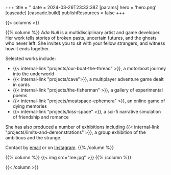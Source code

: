 +++
title = ''
date = 2024-03-26T23:33:38Z
[params]
    hero = 'hero.png'
[cascade]
    [cascade.build]
        publishResources = false
+++

{{< columns >}}

{{% column %}}
*Ada Null* is a multidisciplinary artist and game developer. Her work tells stories of broken pasts, uncertain futures, and the ghosts who never left. She invites you to sit with your fellow strangers, and witness how it ends together.

Selected works include:
- {{< internal-link "projects/our-boat-the-thread" >}}, a motorboat journey into the underworld
- {{< internal-link "projects/cave">}}, a multiplayer adventure game dealt in cards
- {{< internal-link "projects/the-fisherman" >}}, a gallery of experimental poems
- {{< internal-link "projects/meatspace-ephemera" >}}, an online game of dying memories
- {{< internal-link "projects/kiss-space" >}}, a sci-fi narrative simulation of friendship and romance

She has also produced a number of exhibitions including {{< internal-link "projects/limits-and-demonstrations" >}}, a group exhibition of the ambitious and the strange.

Contact by [email](mailto:ada@worldenddisk.com) or on [Instagram](https://instagram.com/worldenddisk).
{{% /column %}}

{{% column %}}
{{< img src="me.jpg" >}}
{{% /column %}}

{{< /column >}}